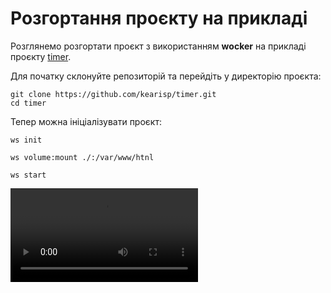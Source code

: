 # Розгортання проєкту на прикладі

Розглянемо розгортати проєкт з використанням **wocker** на прикладі проєкту [timer](https://github.com/kearisp/timer).

Для початку склонуйте репозиторій та перейдіть у директорію проєкта:

```shell
git clone https://github.com/kearisp/timer.git
cd timer
```

Тепер можна ініціалізувати проєкт:

```shell
ws init
```



```shell
ws volume:mount ./:/var/www/htnl
```

```shell
ws start
```


<video style="max-width: 100%" controls>
<source type="video/mp4" src="/blog/posts/1-1.mp4" />
</video>
